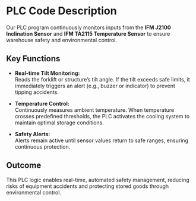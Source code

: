 # PLC Code Description

Our PLC program continuously monitors inputs from the **IFM J2100 Inclination Sensor** and **IFM TA2115 Temperature Sensor** to ensure warehouse safety and environmental control.

## Key Functions

- **Real-time Tilt Monitoring:**  
  Reads the forklift or structure’s tilt angle. If the tilt exceeds safe limits, it immediately triggers an alert (e.g., buzzer or indicator) to prevent tipping accidents.

- **Temperature Control:**  
  Continuously measures ambient temperature. When temperature crosses predefined thresholds, the PLC activates the cooling system to maintain optimal storage conditions.

- **Safety Alerts:**  
  Alerts remain active until sensor values return to safe ranges, ensuring continuous protection.

## Outcome

This PLC logic enables real-time, automated safety management, reducing risks of equipment accidents and protecting stored goods through environmental control.


